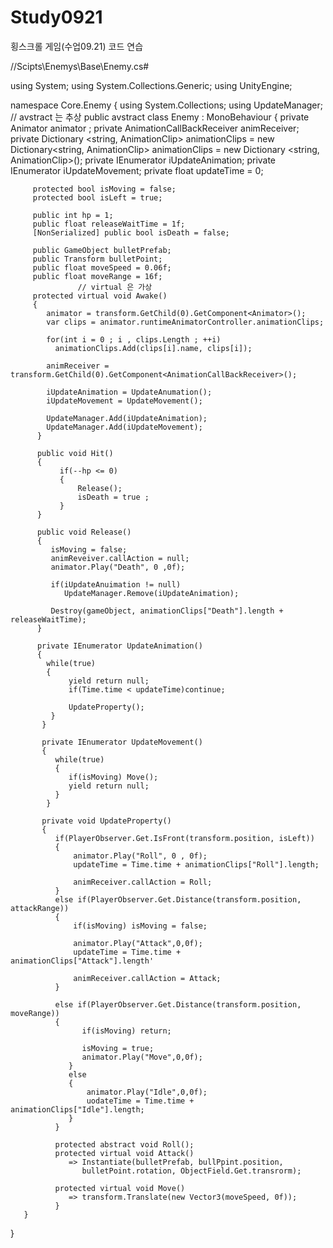 # Study0921
횡스크롤 게임(수업09.21)
코드 연습

//Scipts\Enemys\Base\Enemy.cs#

using System;
using System.Collections.Generic;
using UnityEngine;

namespace Core.Enemy
{
      using System.Collections;
      using UpdateManager;
             // avstract 는 추상
      public avstract class Enemy : MonoBehaviour
      {
         private Animator animator ;
         private AnimationCallBackReceiver animReceiver;
         private Dictionary <string, AnimationClip> animationClips = new 
             Dictionary<string, AnimationClip> animationClips 
              = new Dictionary <string, AnimationClip>();
         private IEnumerator iUpdateAnimation;
         private IEnumerator iUpdateMovement;
         private float updateTime = 0;
         
         protected bool isMoving = false;
         protected bool isLeft = true;
         
         public int hp = 1;
         public float releaseWaitTime = 1f;
         [NonSerialized] public bool isDeath = false;
         
         public GameObject bulletPrefab;
         public Transform bulletPoint;
         public float moveSpeed = 0.06f;
         public float moveRange = 16f;
                   // virtual 은 가상
         protected virtual void Awake()
         {
            animator = transform.GetChild(0).GetComponent<Animator>();
            var clips = animator.runtimeAnimatorController.animationClips;
            
            for(int i = 0 ; i , clips.Length ; ++i)
              animationClips.Add(clips[i].name, clips[i]);
              
            animReceiver = transform.GetChild(0).GetComponent<AnimationCallBackReceiver>();
            
            iUpdateAnimation = UpdateAnumation();
            iUpdateMovement = UpdateMovement();
            
            UpdateManager.Add(iUpdateAnimation);
            UpdateManager.Add(iUpdateMovement);
          }
          
          public void Hit()
          {
               if(--hp <= 0)
               {
                   Release();
                   isDeath = true ;
               }
          }
          
          public void Release()
          {
             isMoving = false;
             animReveiver.callAction = null;
             animator.Play("Death", 0 ,0f);
             
             if(iUpdateAnuimation != null)
                UpdateManager.Remove(iUpdateAnimation);
                
             Destroy(gameObject, animationClips["Death"].length + releaseWaitTime);
          }

          private IEnumerator UpdateAnimation()
          {
            while(true)
            {
                 yield return null;
                 if(Time.time < updateTime)continue;
                 
                 UpdateProperty();
             }
           }
           
           private IEnumerator UpdateMovement()
           {
              while(true)
              {
                 if(isMoving) Move();
                 yield return null;
              }
            }
            
           private void UpdateProperty()
           {
              if(PlayerObserver.Get.IsFront(transform.position, isLeft))
              {   
                  animator.Play("Roll", 0 , 0f);
                  updateTime = Time.time + animationClips["Roll"].length;
                  
                  animReceiver.callAction = Roll;
              }
              else if(PlayerObserver.Get.Distance(transform.position, attackRange))
              { 
                  if(isMoving) isMoving = false;
                  
                  animator.Play("Attack",0,0f);
                  updateTime = Time.time + animationClips["Attack"].length'
                  
                  animReceiver.callAction = Attack;
              }
              
              else if(PlayerObserver.Get.Distance(transform.position, moveRange))
              {
                    if(isMoving) return;
                    
                    isMoving = true;
                    animator.Play("Move",0,0f);
                 }
                 else
                 {
                     animator.Play("Idle",0,0f);
                     uodateTime = Time.time + animationClips["Idle"].length;
                 }
              }
              
              protected abstract void Roll();
              protected virtual void Attack()
                 => Instantiate(bulletPrefab, bullPpint.position,
                    bulletPoint.rotation, ObjectField.Get.transrorm);
                    
              protected virtual void Move()
                 => transform.Translate(new Vector3(moveSpeed, 0f));
              }
       }
}
                      
           
          
          
          
          
          
          
          
         
         
